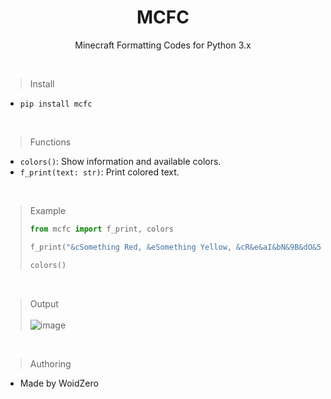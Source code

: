 <h1 align=center>MCFC</h1>
<p align=center>Minecraft Formatting Codes for Python 3.x </p><br>

> Install
- `pip install mcfc`

<br>

> Functions
- `colors()`: Show information and available colors.
- `f_print(text: str)`: Print colored text.

<br>

> Example
> ```py
> from mcfc import f_print, colors
> 
> f_print("&cSomething Red, &eSomething Yellow, &cR&e&aI&bN&9B&dO&5W")
>
> colors()
> ```
<br>

> Output <br><br>
![image](https://user-images.githubusercontent.com/71274141/180663521-3a4d6af1-b613-4a28-971d-c5944f7d30e5.png)

<br>

> Authoring
- Made by WoidZero
